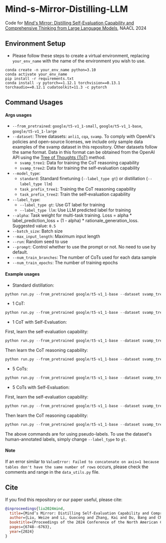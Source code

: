 # Mind-s-Mirror-Distilling-LLM
Code for [Mind's Mirror: Distilling Self-Evaluation Capability and Comprehensive Thinking from Large Language Models](https://aclanthology.org/2024.naacl-long.376), NAACL 2024

## Environment Setup
- Please follow these steps to create a virtual environment, replacing `your_env_name` with the name of the environment you wish to use.
```
conda create -n your_env_name python=3.10
conda activate your_env_name
pip install -r requirements.txt
conda install -y pytorch==1.12.1 torchvision==0.13.1 torchaudio==0.12.1 cudatoolkit=11.3 -c pytorch
```

## Command Usages
#### Args usages
- `--from_pretrained`: `google/t5-v1_1-small`, `google/t5-v1_1-base`, `google/t5-v1_1-large`
- `--dataset`: Three datasets: `anli1`, `cqa`, `svamp`. To comply with OpenAI's policies and open-source licenses, we include only sample data examples of the svamp dataset in this repository. Other datasets follow the same format. Data in this format can be obtained from the OpenAI API using the [Tree of Thoughts (ToT)](https://github.com/princeton-nlp/tree-of-thought-llm) method.
  - `svamp_tree1`: Data for training the CoT reasoning capability
  - `svamp_tree2`: Data for training the self-evaluation capability
- `--model_type`:
  - `standard`: Standard finetuning (`--label_type gt`) or distillation (`--label_type llm`)
  - `task_prefix_tree1`: Training the CoT reasoning capability
  - `task_prefix_tree2`: Train the self-evaluation capability
- `--label_type`:
  - `--label_type gt`: Use GT label for training
  - `--label_type llm`: Use LLM predicted label for training
- `--alpha`: Task weight for multi-task training. Loss = alpha * label_prediction_loss + (1 - alpha) * rationale_generation_loss. Suggested value: `0.5`
- `--batch_size`: Batch size
- `--max_input_length`: Maximum input length
- `--run`: Random seed to use
- `--prompt`: Control whether to use the prompt or not. No need to use by default.
- `--num_train_branches`: The number of CoTs used for each data sample
- `--num_train_epochs`: The number of training epochs


#### Example usages
- Standard distillation:
```python
python run.py --from_pretrained google/t5-v1_1-base --dataset svamp_tree1 --model_type standard --label_type llm --batch_size 16 --num_train_epochs 300 --lr 5e-5 --max_input_length 1024 --run 0
```

- 1 CoT:
```python
python run.py --from_pretrained google/t5-v1_1-base --dataset svamp_tree1 --model_type task_prefix_tree1 --label_type llm --llm gpt-3.5-turbo --alpha 0.5 --batch_size 16 --num_train_epochs 300 --num_train_branches 1 --lr 5e-5 --max_input_length 1024 --run 0
```

- 1 CoT with Self-Evaluation:

First, learn the self-evaluation capability:
```python
python run.py --from_pretrained google/t5-v1_1-base --dataset svamp_tree2 --model_type task_prefix_tree2 --label_type llm --llm gpt-3.5-turbo --alpha 0.5 --batch_size 16 --num_train_epochs 150 --num_train_branches 5 --lr 5e-5 --max_input_length 1024 --run 0
```
Then learn the CoT reasoning capability:
```python
python run.py --from_pretrained google/t5-v1_1-base --dataset svamp_tree1 --model_type task_prefix_tree1 --label_type llm --llm gpt-3.5-turbo --alpha 0.5 --batch_size 16 --num_train_epochs 300 --num_train_branches 1 --lr 5e-5 --max_input_length 1024 --run 0 --continue_train
```

- 5 CoTs:
```python
python run.py --from_pretrained google/t5-v1_1-base --dataset svamp_tree1 --model_type task_prefix_tree1 --label_type llm --llm gpt-3.5-turbo --alpha 0.5 --batch_size 16 --num_train_epochs 60 --num_train_branches 5 --lr 5e-5 --max_input_length 1024 --run 0
```

- 5 CoTs with Self-Evaluation:

First, learn the self-evaluation capability:
```python
python run.py --from_pretrained google/t5-v1_1-base --dataset svamp_tree2 --model_type task_prefix_tree2 --label_type llm --llm gpt-3.5-turbo --alpha 0.5 --batch_size 16 --num_train_epochs 50 --num_train_branches 5 --lr 5e-5 --max_input_length 1024 --run 0
```
Then learn the CoT reasoning capability:
```python
python run.py --from_pretrained google/t5-v1_1-base --dataset svamp_tree1 --model_type task_prefix_tree1 --label_type llm --llm gpt-3.5-turbo --alpha 0.5 --batch_size 16 --num_train_epochs 80 --num_train_branches 5 --lr 5e-5 --max_input_length 1024 --run 0 --continue_train
```

The above commands are for using pseudo-labels. To use the dataset's human-annotated labels, simply change `--label_type` to `gt`.

#### Note

If an error similar to `ValueError: Failed to concatenate on axis=1 because tables don't have the same number of rows` occurs, please check the comments and range in the `data_utils.py` file.


## Cite
If you find this repository or our paper useful, please cite:
```bibtex
@inproceedings{liu2024mind,
  title={Mind’s Mirror: Distilling Self-Evaluation Capability and Comprehensive Thinking from Large Language Models},
  author={Liu, Weize and Li, Guocong and Zhang, Kai and Du, Bang and Chen, Qiyuan and Hu, Xuming and Xu, Hongxia and Chen, Jintai and Wu, Jian},
  booktitle={Proceedings of the 2024 Conference of the North American Chapter of the Association for Computational Linguistics: Human Language Technologies (Volume 1: Long Papers)},
  pages={6748--6763},
  year={2024}
}
```
